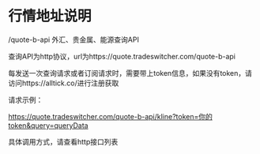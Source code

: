 # 行情地址说明
/quote-b-api    外汇、贵金属、能源查询API

查询API为http协议，url为https://quote.tradeswitcher.com/quote-b-api

每发送一次查询请求或者订阅请求时，需要带上token信息，如果没有token，请访问https://alltick.co/进行注册获取

请求示例：<br/>

https://quote.tradeswitcher.com/quote-b-api/kline?token=你的token&query=queryData<br/>

具体调用方式，请查看http接口列表

